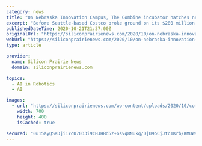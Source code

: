 ```yaml
---
category: news
title: "On Nebraska Innovation Campus, The Combine incubator hatches new agtech startups"
excerpt: "Before Seattle-based Costco broke ground on its $280 million poultry operation in Fremont in 2017, Scott Niewohner remembers a conversation with his cousin about the pros and cons of building barns to raise chickens to supply the plant."
publishedDateTime: 2020-10-21T21:37:00Z
originalUrl: "https://siliconprairienews.com/2020/10/on-nebraska-innovation-campus-the-combine-incubator-hatches-new-agtech-startups/"
webUrl: "https://siliconprairienews.com/2020/10/on-nebraska-innovation-campus-the-combine-incubator-hatches-new-agtech-startups/"
type: article

provider:
  name: Silicon Prairie News
  domain: siliconprairienews.com

topics:
  - AI in Robotics
  - AI

images:
  - url: "https://siliconprairienews.com/wp-content/uploads/2020/10/combine-shot-1-scaled-e1603316002886.jpg"
    width: 700
    height: 400
    isCached: true

secured: "0u15ayQSKDji1YcU7033i9cHJHBd5z+osvq8Nukq/DjU9oCjJtc1Krb/KMUWsMLcWAn5bc33HuNisOSQRWciH5RHydTd/HIHz2hXCGfV/NpnvmbYdbps8AUxYSAwq8vkOEzf+NRUrhDHMXYzNZpKOAJ11RlnGOvyhnbRZwcVDNAw9eSVk1+5TmKSZRcL6PBt4/KKzNmgrruSzxgTE4/IHnmzDP2jPzP1pxRVzaeBEloWmBmUCfQCqClrFd+HgfO0oTv274s2wfaSOba5AQTk/A2JuFHbJEKcwjKW2bzmU7Yhf52RxBFgxCNPQpWM9tAGlzMiwefQx1B0NzzUAe8PeVZfLDwwxB8/Ip9j9flQymY=;Q/JCZ4JWFp/E4a5sdcJlgg=="
---
```



